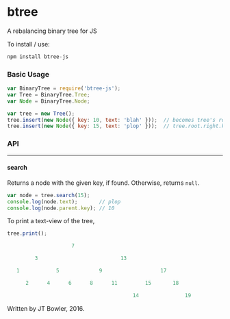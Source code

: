 # btree
A rebalancing binary tree for JS

To install / use:
```javascript
npm install btree-js
```

### Basic Usage
```javascript
var BinaryTree = require('btree-js');
var Tree = BinaryTree.Tree;
var Node = BinaryTree.Node;

var tree = new Tree();
tree.insert(new Node({ key: 10, text: 'blah' }));  // becomes tree's root
tree.insert(new Node({ key: 15, text: 'plop' }));  // tree.root.right.key: 15
```

### API
---

#### search
Returns a node with the given key, if found.  Otherwise, returns `null`.
```javascript
var node = tree.search(15);
console.log(node.text);       // plop
console.log(node.parent.key); // 10
```

To print a text-view of the tree,

```javascript
tree.print();

                     7

         3                           13

   1            5             9                   17

      2      4      6      8      11         15       18

                                         14               19
```


Written by JT Bowler, 2016.
